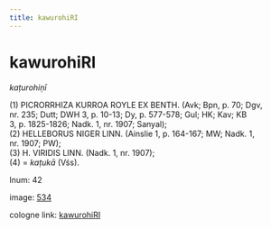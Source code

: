 ```yaml
---
title: kawurohiRI
---
```


# kawurohiRI

<i>kaṭurohiṇī</i>  <div n="P" />(1) <bot>PICRORRHIZA KURROA ROYLE EX BENTH.</bot> (Avk; Bpn, p. 70; Dgv, <div n="lb" />nr. 235; Dutt; DWH 3, p. 10-13; Dy, p. 577-578; Gul; HK; Kav; KB <div n="lb" />3, p. 1825-1826; Nadk. 1, nr. 1907; Sanyal); <div n="P" />(2) <bot>HELLEBORUS NIGER LINN.</bot> (Ainslie 1, p. 164-167; MW; Nadk. 1, <div n="lb" />nr. 1907; PW); <div n="P" />(3) <bot>H. VIRIDIS LINN.</bot> (Nadk. 1, nr. 1907); <div n="P" />(4) = <i>kaṭukā</i> (Vśs).

lnum: 42

image: [534](https://www.sanskrit-lexicon.uni-koeln.de/scans/csl-apidev/servepdf.php?dict=snp&page=534)

cologne link: [kawurohiRI](https://sanskrit-lexicon.uni-koeln.de/scans/csl-apidev/getword.php?dict=snp&key=kawurohiRI)

